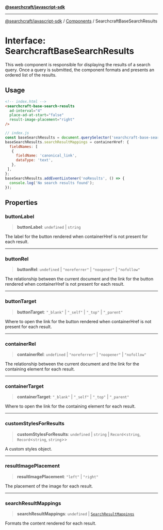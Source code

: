[**@searchcraft/javascript-sdk**](/reference/sdk/js-vanilla/README.md)

***

[@searchcraft/javascript-sdk](/reference/sdk/js-vanilla/globals.md) / [Components](/reference/sdk/js-vanilla/namespaces/Components/README.md) / SearchcraftBaseSearchResults

# Interface: SearchcraftBaseSearchResults

This web component is responsible for displaying the results of a search query.
Once a query is submitted, the component formats and presents an ordered list of the results.
## Usage
```html
<!-- index.html -->
<searchcraft-base-search-results
  ad-interval="4"
  place-ad-at-start="false"
  result-image-placement="right"
/>
```
```js
// index.js
const baseSearchResults = document.querySelector('searchcraft-base-search-results');
baseSearchResults.searchResultMappings = containerHref: {
  fieldNames: [
   {
     fieldName: 'canonical_link',
     dataType: 'text',
   },
 ],
};
baseSearchResults.addEventListener('noResults', () => {
  console.log('No search results found');
});
```

## Properties

### buttonLabel

> **buttonLabel**: `undefined` \| `string`

The label for the button rendered when containerHref is not present for each result.

***

### buttonRel

> **buttonRel**: `undefined` \| `"noreferrer"` \| `"noopener"` \| `"nofollow"`

The relationship between the current document and the link for the button rendered when containerHref is not present for each result.

***

### buttonTarget

> **buttonTarget**: `"_blank"` \| `"_self"` \| `"_top"` \| `"_parent"`

Where to open the link for the button rendered when containerHref is not present for each result.

***

### containerRel

> **containerRel**: `undefined` \| `"noreferrer"` \| `"noopener"` \| `"nofollow"`

The relationship between the current document and the link for the containing element for each result.

***

### containerTarget

> **containerTarget**: `"_blank"` \| `"_self"` \| `"_top"` \| `"_parent"`

Where to open the link for the containing element for each result.

***

### customStylesForResults

> **customStylesForResults**: `undefined` \| `string` \| `Record`\<`string`, `Record`\<`string`, `string`\>\>

A custom styles object.

***

### resultImagePlacement

> **resultImagePlacement**: `"left"` \| `"right"`

The placement of the image for each result.

***

### searchResultMappings

> **searchResultMappings**: `undefined` \| [`SearchResultMappings`](/reference/sdk/js-vanilla/type-aliases/SearchResultMappings.md)

Formats the content rendered for each result.
